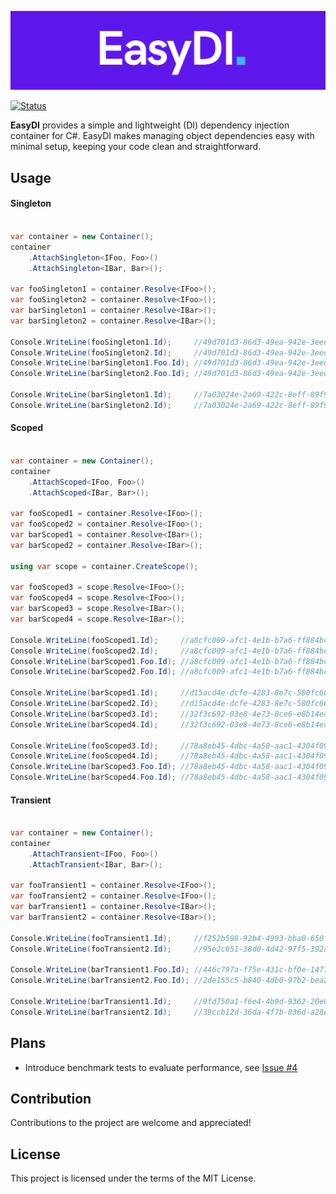 ![logo](/assets/EasyDI.logo.png)

[![Status](https://github.com/KrzysztofBorowiecki/EasyDI/actions/workflows/CI.yml/badge.svg)](https://github.com/KrzysztofBorowiecki/EasyDI/actions/workflows/CI.yml)

**EasyDI** provides a simple and lightweight (DI) dependency injection container for C#. EasyDI makes managing object dependencies easy with minimal setup, keeping your code clean and straightforward.

## Usage
#### Singleton
```c#

var container = new Container();
container
    .AttachSingleton<IFoo, Foo>()
    .AttachSingleton<IBar, Bar>();

var fooSingleton1 = container.Resolve<IFoo>();
var fooSingleton2 = container.Resolve<IFoo>();
var barSingleton1 = container.Resolve<IBar>();
var barSingleton2 = container.Resolve<IBar>();

Console.WriteLine(fooSingleton1.Id);     //49d701d3-86d3-49ea-942e-3eedd08eeaa0
Console.WriteLine(fooSingleton2.Id);     //49d701d3-86d3-49ea-942e-3eedd08eeaa0
Console.WriteLine(barSingleton1.Foo.Id); //49d701d3-86d3-49ea-942e-3eedd08eeaa0
Console.WriteLine(barSingleton2.Foo.Id); //49d701d3-86d3-49ea-942e-3eedd08eeaa0

Console.WriteLine(barSingleton1.Id);     //7a03024e-2a69-422c-8eff-89f9c1a812e1
Console.WriteLine(barSingleton2.Id);     //7a03024e-2a69-422c-8eff-89f9c1a812e1

```

#### Scoped

```c#

var container = new Container();
container
    .AttachScoped<IFoo, Foo>()
    .AttachScoped<IBar, Bar>();

var fooScoped1 = container.Resolve<IFoo>();
var fooScoped2 = container.Resolve<IFoo>();
var barScoped1 = container.Resolve<IBar>();
var barScoped2 = container.Resolve<IBar>();

using var scope = container.CreateScope();

var fooScoped3 = scope.Resolve<IFoo>();
var fooScoped4 = scope.Resolve<IFoo>();
var barScoped3 = scope.Resolve<IBar>();
var barScoped4 = scope.Resolve<IBar>();

Console.WriteLine(fooScoped1.Id);     //a8cfc009-afc1-4e1b-b7a6-ff884bc0c069
Console.WriteLine(fooScoped2.Id);     //a8cfc009-afc1-4e1b-b7a6-ff884bc0c069
Console.WriteLine(barScoped1.Foo.Id); //a8cfc009-afc1-4e1b-b7a6-ff884bc0c069
Console.WriteLine(barScoped2.Foo.Id); //a8cfc009-afc1-4e1b-b7a6-ff884bc0c069

Console.WriteLine(barScoped1.Id);     //d15acd4e-dcfe-4283-8e7c-580fc668e10d
Console.WriteLine(barScoped2.Id);     //d15acd4e-dcfe-4283-8e7c-580fc668e10d
Console.WriteLine(barScoped3.Id);     //32f3c692-03e8-4e73-8ce6-e8b14ec8b7a5
Console.WriteLine(barScoped4.Id);     //32f3c692-03e8-4e73-8ce6-e8b14ec8b7a5

Console.WriteLine(fooScoped3.Id);     //78a8eb45-4dbc-4a58-aac1-4304f09e4711
Console.WriteLine(fooScoped4.Id);     //78a8eb45-4dbc-4a58-aac1-4304f09e4711
Console.WriteLine(barScoped3.Foo.Id); //78a8eb45-4dbc-4a58-aac1-4304f09e4711
Console.WriteLine(barScoped4.Foo.Id); //78a8eb45-4dbc-4a58-aac1-4304f09e4711

```

#### Transient

```c#

var container = new Container();
container
    .AttachTransient<IFoo, Foo>()
    .AttachTransient<IBar, Bar>();

var fooTransient1 = container.Resolve<IFoo>();
var fooTransient2 = container.Resolve<IFoo>();
var barTransient1 = container.Resolve<IBar>();
var barTransient2 = container.Resolve<IBar>();

Console.WriteLine(fooTransient1.Id);     //f252b598-92b4-4993-bba0-650f5c0a648f
Console.WriteLine(fooTransient2.Id);     //95e2c651-38d0-4d42-97f5-392a965fcf5b

Console.WriteLine(barTransient1.Foo.Id); //446c797a-f75e-431c-bf0e-14778fbdbb61
Console.WriteLine(barTransient2.Foo.Id); //2de155c5-b840-4db0-97b2-bea247fccfde

Console.WriteLine(barTransient1.Id);     //9fd750a1-f6e4-4b9d-9362-20e0153a1c71
Console.WriteLine(barTransient2.Id);     //39ccb12d-36da-4f7b-836d-a28e15440f47

```

## Plans
- Introduce benchmark tests to evaluate performance, see [Issue #4](https://github.com/KrzysztofBorowiecki/EasyDI/issues/4)

## Contribution 
Contributions to the project are welcome and appreciated!

## License
This project is licensed under the terms of the MIT License.
